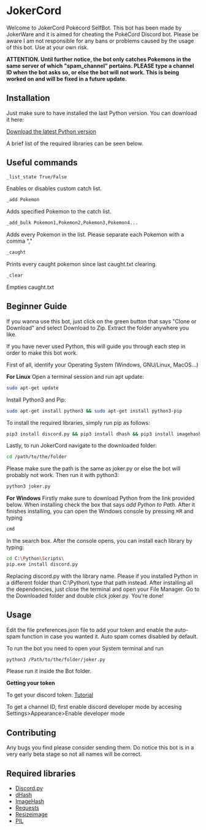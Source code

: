 # JokerCord

Welcome to JokerCord Pokécord SelfBot. This bot has been made by JokerWare and it is aimed for cheating the PokéCord Discord bot. Please be aware I am not responsible for any bans or problems caused by the usage of this bot. Use at your own risk.

**ATTENTION. Until further notice, the bot only catches Pokemons in the same server of which "spam_channel" pertains. PLEASE type a channel ID when the bot asks so, or else the bot will not work. This is being worked on and will be fixed in a future update.**

## Installation

Just make sure to have installed the last Python version. You can download it here: 

[Download the latest Python version](https://www.python.org/downloads/)

A brief list of the required libraries can be seen below.

## Useful commands
```bash
_list_state True/False
```
Enables or disables custom catch list.
```bash
_add Pokemon
```
Adds specified Pokemon to the catch list.
```bash
_add_bulk Pokemon1,Pokemon2,Pokemon3,Pokemon4...
```
Adds every Pokemon in the list. Please separate each Pokemon with a comma ","
```bash
_caught
```
Prints every caught pokemon since last caught.txt clearing.
```bash
_clear
```
Empties caught.txt
## Beginner Guide
If you wanna use this bot, just click on the green button that says "Clone or Download" and select Download to Zip. Extract the folder anywhere you like.


If you have never used Python, this will guide you through each step in order to make this bot work.

First of all, identify your Operating System (Windows, GNU/Linux, MacOS...)

**For Linux**
Open a terminal session and run apt update:
```bash
sudo apt-get update
```
Install Python3 and Pip:
```bash
sudo apt-get install python3 && sudo apt-get install python3-pip
```
To install the required libraries, simply run pip as follows:
```bash
pip3 install discord.py && pip3 install dhash && pip3 install imagehash && pip3 install requests && pip3 install python-resize-image && pip3 install PIL
```
Lastly, to run JokerCord navigate to the downloaded folder:
```bash
cd /path/to/the/folder
```
Please make sure the path is the same as joker.py or else the bot will probably not work.
Then run it with python3:
```bash
python3 joker.py
```
**For Windows**
Firstly make sure to download Python from the link provided below. When installing check the box that says *add Python to Path*.
After it finishes installing, you can open the Windows console by pressing <kbd>⌘R</kbd> and typing
```bash
cmd
```
In the search box. After the console opens, you can install each library by typing:
```bash
cd C:\Python\Scripts\
pip.exe install discord.py
```
Replacing discord.py with the library name.
Please if you installed Python in a different folder than C:\Python\ type that path instead.
After installing all the dependencies, just close the terminal and open your File Manager. Go to the Downloaded folder and double click joker.py. You're done!

## Usage

Edit the file preferences.json file to add your token and enable the auto-spam function in case you wanted it. Auto spam comes disabled by default.

To run the bot you need to open your System terminal and run

```bash
python3 /Path/to/the/folder/joker.py
```
Please run it inside the Bot folder. 

**Getting your token**

To get your discord token: [Tutorial](https://discordhelp.net/discord-token)

To get a channel ID, first enable discord developer mode by accesing Settings>Appearance>Enable developer mode

## Contributing
Any bugs you find please consider sending them. Do notice this bot is in a very early beta stage so not all names will be correct.


## Required libraries
- [Discord.py](https://pypi.org/project/discord.py/)
- [dHash](https://pypi.org/project/dhash/)
- [ImageHash](https://pypi.org/project/ImageHash/)
- [Requests](https://pypi.org/project/requests/)
- [Resizeimage](https://pypi.org/project/python-resize-image/)
- [PIL](https://pypi.org/project/Pillow/)
